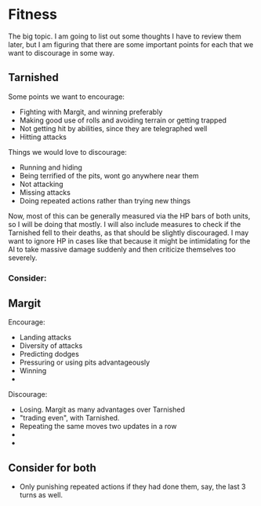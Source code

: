 # Fitness

The big topic. I am going to list out some thoughts I have to review them later, but I am figuring that there are some important points for each that we want to discourage in some way.


## Tarnished
Some points we want to encourage:
- Fighting with Margit, and winning preferably
- Making good use of rolls and avoiding terrain or getting trapped
- Not getting hit by abilities, since they are telegraphed well
- Hitting attacks

Things we would love to discourage:
- Running and hiding
- Being terrified of the pits, wont go anywhere near them
- Not attacking
- Missing attacks
- Doing repeated actions rather than trying new things

Now, most of this can be generally measured via the HP bars of both units, so I
will be doing that mostly. I will also include measures to check if the Tarnished fell
to their deaths, as that should be slightly discouraged. I may want to ignore HP in cases like that
because it might be intimidating for the AI to take massive damage suddenly and then criticize themselves too severely.

### Consider:


## Margit
Encourage:
- Landing attacks
- Diversity of attacks
- Predicting dodges
- Pressuring or using pits advantageously
- Winning
- 

Discourage:
- Losing. Margit as many advantages over Tarnished
- "trading even", with Tarnished.
- Repeating the same moves two updates in a row
- 
- 

## Consider for both

- Only punishing repeated actions if they had done them, say, the last 3 turns as well.